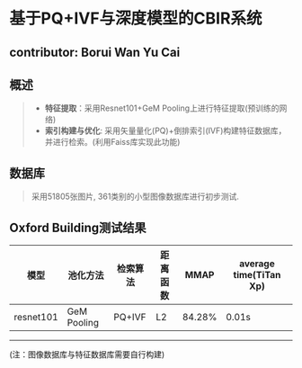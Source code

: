 # 基于PQ+IVF与深度模型的CBIR系统
## contributor: **Borui Wan Yu Cai**
## 概述
> - **特征提取**：采用Resnet101+GeM Pooling上进行特征提取(预训练的网络)
> - **索引构建与优化**: 采用矢量量化(PQ)+倒排索引(IVF)构建特征数据库，并进行检索。(利用Faiss库实现此功能)
## 数据库
> 采用51805张图片, 361类别的小型图像数据库进行初步测试.
## Oxford Building测试结果
| 模型 | 池化方法  | 检索算法  | 距离函数  | MMAP  |  average time(TiTan Xp)  |
| ---- | ---- | ---- | ---- | ---- | ---- |
| resnet101 | GeM Pooling | PQ+IVF | L2 | 84.28% | 0.01s |
- - - 
(注：图像数据库与特征数据库需要自行构建)